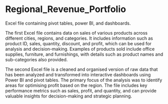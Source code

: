 # Regional_Revenue_Portfolio

Excel file containing pivot tables, power BI, and dashboards.

The first Excel file contains data on sales of various products across different cities, regions, and categories. It includes information such as product ID, sales, quantity, discount, and profit, which can be used for analysis and decision-making. Examples of products sold include office supplies, furniture, and furnishings, with details such as product names and sub-categories also provided.

The second Excel file is a cleaned and organised version of raw data that has been analyzed and transformed into interactive dashboards using Power BI and pivot tables. The primary focus of the analysis was to identify areas for optimising profit based on the region. The file includes key performance metrics such as sales, profit, and quantity, and can provide valuable insights for decision-making and strategic planning.
